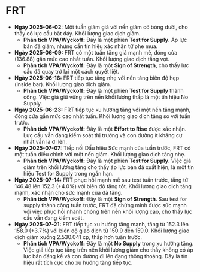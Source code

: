 # FRT

- **Ngày 2025-06-02:** Một tuần giảm giá với nến giảm có bóng dưới, cho thấy có lực cầu bắt đáy. Khối lượng giao dịch giảm.
    - **Phân tích VPA/Wyckoff:** Đây là một phiên **Test for Supply**. Áp lực bán đã giảm, nhưng cần tín hiệu xác nhận từ phe mua.
- **Ngày 2025-06-09:** FRT có một tuần tăng giá mạnh mẽ, đóng cửa (136.88) gần mức cao nhất tuần. Khối lượng giao dịch tăng vọt.
    - **Phân tích VPA/Wyckoff:** Đây là một **Sign of Strength**, cho thấy lực cầu đã quay trở lại một cách quyết liệt.
- **Ngày 2025-06-16:** FRT tiếp tục tăng nhẹ với nến tăng biên độ hẹp (inside bar). Khối lượng giao dịch giảm.
    - **Phân tích VPA/Wyckoff:** Đây là một phiên **Test for Supply** thành công. Việc giá giữ vững trên nền khối lượng thấp là một tín hiệu No Supply.
- **Ngày 2025-06-23:** FRT tiếp tục xu hướng tăng với một nến tăng mạnh, đóng cửa gần mức cao nhất tuần. Khối lượng giao dịch tăng so với tuần trước.
    - **Phân tích VPA/Wyckoff:** Đây là một **Effort to Rise** được xác nhận. Lực cầu vẫn đang kiểm soát thị trường và con đường ít kháng cự nhất vẫn là đi lên.
- **Ngày 2025-07-07:** Tiếp nối Dấu hiệu Sức mạnh của tuần trước, FRT có một tuần điều chỉnh với một nến giảm. Khối lượng giao dịch tăng nhẹ.
    - **Phân tích VPA/Wyckoff:** Đây là một phiên **Test for Supply**. Việc giá giảm trên khối lượng tăng cho thấy áp lực bán đã xuất hiện, là một tín hiệu Test for Supply trong ngắn hạn.
- **Ngày 2025-07-14:** FRT phục hồi mạnh mẽ sau test tuần trước, tăng từ 146.48 lên 152.3 (+4.0%) với biên độ tăng tốt. Khối lượng giao dịch tăng mạnh, xác nhận cho sức mạnh của đà tăng.
    - **Phân tích VPA/Wyckoff:** Đây là một **Sign of Strength**. Sau test for supply thành công tuần trước, FRT đã chứng minh được sức mạnh với việc phục hồi nhanh chóng trên nền khối lượng cao, cho thấy lực cầu vẫn đang kiểm soát.
- **Ngày 2025-07-21:** FRT tiếp tục xu hướng tăng mạnh, tăng từ 152.3 lên 158.0 (+3.7%) với biên độ giao dịch từ 150.9 đến 159.0. Khối lượng giao dịch giảm xuống 2.530.041 cp, thấp hơn tuần trước.
    - **Phân tích VPA/Wyckoff:** Đây là một **No Supply** trong xu hướng tăng. Việc giá tiếp tục tăng trên nền khối lượng giảm cho thấy không có áp lực bán đáng kể và con đường đi lên đang thông thoáng. Đây là tín hiệu rất tích cực cho xu hướng tăng tiếp tục.


